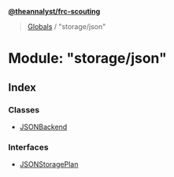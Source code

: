**[@theannalyst/frc-scouting](../README.md)**

> [Globals](../globals.md) / "storage/json"

# Module: "storage/json"

## Index

### Classes

* [JSONBackend](../classes/_storage_json_.jsonbackend.md)

### Interfaces

* [JSONStoragePlan](../interfaces/_storage_json_.jsonstorageplan.md)
